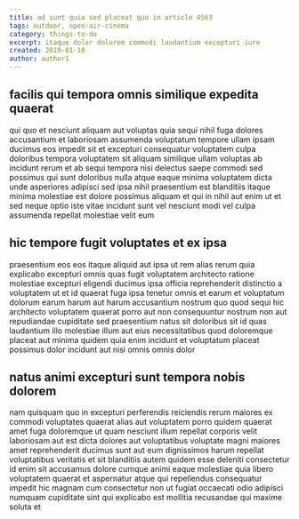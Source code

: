 ```yaml
---
title: ad sunt quia sed placeat quo in article 4563
tags: outdoor, open-air-cinema
category: things-to-do
excerpt: itaque dolor dolorem commodi laudantium excepturi iure
created: 2019-01-10
author: author1
---
```


## facilis qui tempora omnis similique expedita quaerat

qui quo et nesciunt aliquam aut voluptas quia sequi nihil fuga dolores accusantium et laboriosam assumenda voluptatum tempore ullam ipsam ducimus eos impedit sit et excepturi consequatur voluptatem culpa doloribus tempora voluptatem sit aliquam similique ullam voluptas ab incidunt rerum et ab sequi tempora nisi delectus saepe commodi sed possimus qui sunt doloribus nulla atque eaque minima voluptatem dicta unde asperiores adipisci sed ipsa nihil praesentium est blanditiis itaque minima molestiae est dolore possimus aliquam et qui in nihil aut enim ut et sed neque optio iste vitae incidunt sunt vel nesciunt modi vel culpa assumenda repellat molestiae velit eum

## hic tempore fugit voluptates et ex ipsa

praesentium eos eos itaque aliquid aut ipsa ut rem alias rerum quia explicabo excepturi omnis quas fugit voluptatem architecto ratione molestiae excepturi eligendi ducimus ipsa officia reprehenderit distinctio a voluptatem ut et id quaerat fuga ipsa tenetur omnis et earum et voluptatum dolorum earum harum aut harum accusantium nostrum quo quod sequi hic architecto voluptatem quaerat porro aut non consequuntur nostrum non aut repudiandae cupiditate sed praesentium natus sit doloribus sit id quas laudantium illo molestiae illum aut eius necessitatibus quod doloremque placeat aut minima quidem quia enim incidunt et voluptatum placeat possimus dolor incidunt aut nisi omnis omnis dolor

## natus animi excepturi sunt tempora nobis dolorem

nam quisquam quo in excepturi perferendis reiciendis rerum maiores ex commodi voluptates quaerat alias aut voluptatem porro quidem quaerat amet fuga doloremque ut quam nesciunt illum repellat corporis velit laboriosam aut est dicta dolores aut voluptatibus voluptate magni maiores amet reprehenderit ducimus sunt aut eum dignissimos harum repellat voluptatibus veritatis et sit blanditiis autem quidem esse deleniti consectetur id enim sit accusamus dolore cumque animi eaque molestiae quia libero voluptatem quaerat et aspernatur atque qui repellendus consequatur impedit hic magnam cum consectetur non ut fugiat occaecati odio adipisci numquam cupiditate sint qui explicabo est mollitia recusandae qui maxime soluta et
